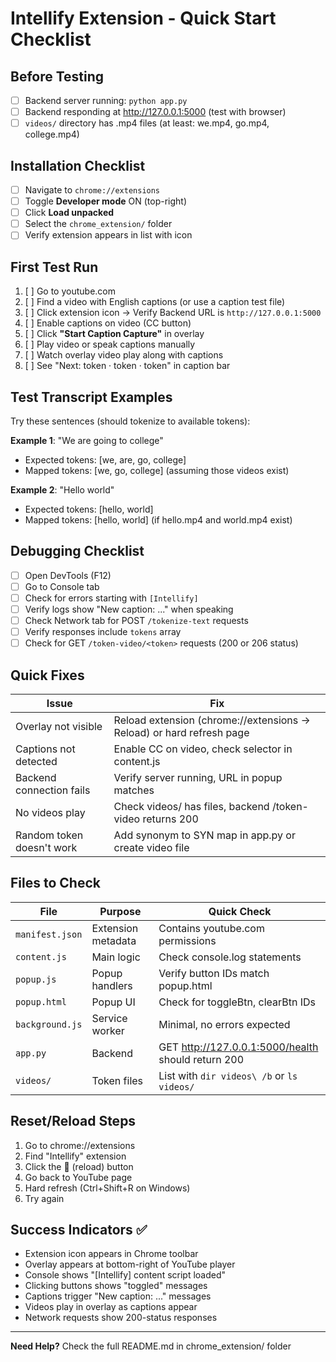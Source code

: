 # Intellify Extension - Quick Start Checklist

## Before Testing
- [ ] Backend server running: `python app.py`
- [ ] Backend responding at http://127.0.0.1:5000 (test with browser)
- [ ] `videos/` directory has .mp4 files (at least: we.mp4, go.mp4, college.mp4)

## Installation Checklist
- [ ] Navigate to `chrome://extensions`
- [ ] Toggle **Developer mode** ON (top-right)
- [ ] Click **Load unpacked**
- [ ] Select the `chrome_extension/` folder
- [ ] Verify extension appears in list with icon

## First Test Run
1. [ ] Go to youtube.com
2. [ ] Find a video with English captions (or use a caption test file)
3. [ ] Click extension icon → Verify Backend URL is `http://127.0.0.1:5000`
4. [ ] Enable captions on video (CC button)
5. [ ] Click **"Start Caption Capture"** in overlay
6. [ ] Play video or speak captions manually
7. [ ] Watch overlay video play along with captions
8. [ ] See "Next: token · token · token" in caption bar


## Test Transcript Examples
Try these sentences (should tokenize to available tokens):

**Example 1**: "We are going to college"
- Expected tokens: [we, are, go, college]
- Mapped tokens: [we, go, college] (assuming those videos exist)

**Example 2**: "Hello world"
- Expected tokens: [hello, world]
- Mapped tokens: [hello, world] (if hello.mp4 and world.mp4 exist)

## Debugging Checklist
- [ ] Open DevTools (F12)
- [ ] Go to Console tab
- [ ] Check for errors starting with `[Intellify]`
- [ ] Verify logs show "New caption: ..." when speaking
- [ ] Check Network tab for POST `/tokenize-text` requests
- [ ] Verify responses include `tokens` array
- [ ] Check for GET `/token-video/<token>` requests (200 or 206 status)

## Quick Fixes
| Issue | Fix |
|-------|-----|
| Overlay not visible | Reload extension (chrome://extensions → Reload) or hard refresh page |
| Captions not detected | Enable CC on video, check selector in content.js |
| Backend connection fails | Verify server running, URL in popup matches |
| No videos play | Check videos/ has files, backend /token-video returns 200 |
| Random token doesn't work | Add synonym to SYN map in app.py or create video file |

## Files to Check
| File | Purpose | Quick Check |
|------|---------|------------|
| `manifest.json` | Extension metadata | Contains youtube.com permissions |
| `content.js` | Main logic | Check console.log statements |
| `popup.js` | Popup handlers | Verify button IDs match popup.html |
| `popup.html` | Popup UI | Check for toggleBtn, clearBtn IDs |
| `background.js` | Service worker | Minimal, no errors expected |
| `app.py` | Backend | GET http://127.0.0.1:5000/health should return 200 |
| `videos/` | Token files | List with `dir videos\ /b` or `ls videos/` |

## Reset/Reload Steps
1. Go to chrome://extensions
2. Find "Intellify" extension
3. Click the 🔄 (reload) button
4. Go back to YouTube page
5. Hard refresh (Ctrl+Shift+R on Windows)
6. Try again

## Success Indicators ✅
- Extension icon appears in Chrome toolbar
- Overlay appears at bottom-right of YouTube player
- Console shows "[Intellify] content script loaded"
- Clicking buttons shows "toggled" messages
- Captions trigger "New caption: ..." messages
- Videos play in overlay as captions appear
- Network requests show 200-status responses

---

**Need Help?** Check the full README.md in chrome_extension/ folder

